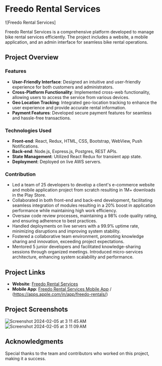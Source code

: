 # Freedo Rental Services

![Freedo Rental Services]

Freedo Rental Services is a comprehensive platform developed to manage bike rental services efficiently. The project includes a website, a mobile application, and an admin interface for seamless bike rental operations.

## Project Overview

### Features
- **User-Friendly Interface**: Designed an intuitive and user-friendly experience for both customers and administrators.
- **Cross-Platform Functionality**: Implemented cross-web functionality, allowing users to access the service from various devices.
- **Geo Location Tracking**: Integrated geo-location tracking to enhance the user experience and provide accurate rental information.
- **Payment Features**: Developed secure payment features for seamless and hassle-free transactions.

### Technologies Used
- **Front-end**: React, Redux, HTML, CSS, Bootstrap, WebView, Push Notifications.
- **Back-end**: Node.js, Express.js, Postgres, REST APIs.
- **State Management**: Utilized React Redux for transient app state.
- **Deployment**: Deployed on live AWS servers.

### Contribution
- Led a team of 25 developers to develop a client's e-commerce website and mobile application project from scratch resulting in 1M+ downloads in the Play Store.
- Collaborated in both front-end and back-end development, facilitating seamless integration of modules resulting in a 20% boost in application performance while maintaining high work efficiency.
- Oversaw code review processes, maintaining a 98% code quality rating, and ensuring adherence to best practices.
- Handled deployments on live servers with a 99.9% uptime rate, minimizing disruptions and improving system stability.
- Fostered a collaborative team environment, promoting knowledge sharing and innovation, exceeding project expectations.
- Mentored 5 junior developers and facilitated knowledge-sharing sessions through organized meetings. Introduced micro-services architecture, enhancing system scalability and performance.
  
## Project Links

- **Website**: [Freedo Rental Services](https://freedo.rentals/)
- **Mobile App**: [Freedo Rental Services Mobile App](https://play.google.com/store/apps/details?id=com.heerofreedo) / (https://apps.apple.com/in/app/freedo-rentals/)

## Project Screenshots


![Screenshot 2024-02-05 at 3 11 45 AM](https://github.com/mkg5599/Freedo-Rental-Services/assets/156139712/e75f0c96-c3c3-49b1-a16a-6d97cd993ab7)
![Screenshot 2024-02-05 at 3 11 09 AM](https://github.com/mkg5599/Freedo-Rental-Services/assets/156139712/17b06c62-4e8d-4d24-81c7-0a84137cfbda)


## Acknowledgments

Special thanks to the team and contributors who worked on this project, making it a success.


